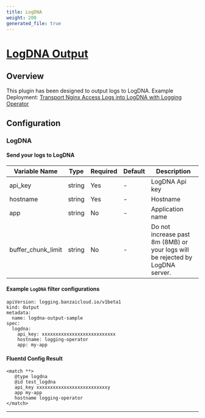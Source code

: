 ```yaml
---
title: LogDNA
weight: 200
generated_file: true
---
```


# [LogDNA Output](https://github.com/logdna/fluent-plugin-logdna)
## Overview
 This plugin has been designed to output logs to LogDNA. Example Deployment: [Transport Nginx Access Logs into LogDNA with Logging Operator](https://raw.githubusercontent.com/banzaicloud/logging-operator/master/docs/examples/logging_output_logdna.yaml)

## Configuration
### LogDNA
#### Send your logs to LogDNA

| Variable Name | Type | Required | Default | Description |
|---|---|---|---|---|
| api_key | string | Yes | - | LogDNA Api key<br> |
| hostname | string | Yes | - | Hostname<br> |
| app | string | No | - | Application name<br> |
| buffer_chunk_limit | string | No | - | Do not increase past 8m (8MB) or your logs will be rejected by LogDNA server.<br> |
 #### Example `LogDNA` filter configurations
 ```
 apiVersion: logging.banzaicloud.io/v1beta1
 kind: Output
 metadata:
   name: logdna-output-sample
 spec:
   logdna:
     api_key: xxxxxxxxxxxxxxxxxxxxxxxxxxx
     hostname: logging-operator
     app: my-app
 ```

 #### Fluentd Config Result
 ```
<match **>
	@type logdna
	@id test_logdna
	api_key xxxxxxxxxxxxxxxxxxxxxxxxxxy
	app my-app
	hostname logging-operator
</match>
 ```

---
